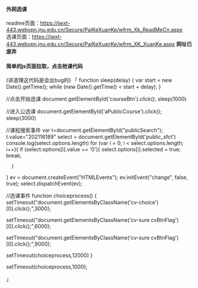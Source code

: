 #### 外网选课
readme页面：https://jwxt-443.webvpn.jnu.edu.cn/Secure/PaiKeXuanKe/wfrm_Xk_ReadMeCn.aspx  
选课页面：https://jwxt-443.webvpn.jnu.edu.cn/Secure/PaiKeXuanKe/wfrm_XK_XuanKe.aspx
**网址已废弃**

#### 简单的js页面拉取，点击抢课代码
(讲道理这代码是会出bug的)
「 
function sleep(delay)
{
var start = new Date().getTime();
while (new Date().getTime() < start + delay);
}

//点击开始选课
document.getElementById('courseBtn').click();
sleep(1000)

//进入公选课
document.getElementById('aPublicCourse').click();
sleep(3000)

//课程搜索事件
var t=document.getElementById("publicSearch");
t.value="202116189"
select = document.getElementById('public_sfct')
console.log(select.options.length)
for (var i = 0; i < select.options.length; i++){
      if (select.options[i].value == '0'){
         select.options[i].selected = true;
         break;

      }
 }
ev = document.createEvent("HTMLEvents");
ev.initEvent("change", false, true);
select.dispatchEvent(ev);


//选课事件
function choiceprocess()
{
setTimeout("document.getElementsByClassName('cv-choice')[0].click();",3000);

setTimeout("document.getElementsByClassName('cv-sure cvBtnFlag')[0].click();",6000);

setTimeout("document.getElementsByClassName('cv-sure cvBtnFlag')[0].click();",9000);

setTimeout(choiceprocess,12000)
}

setTimeout(choiceprocess,1000);

」
